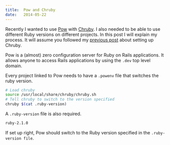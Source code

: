 ```yaml
---
title:  Pow and Chruby
date:   2014-05-22
---
```


Recently I wanted to use [Pow](http://pow.cx) with [Chruby](https://github.com/postmodern/chruby). I also needed to be able to use different Ruby versions on different projects. In this post I will explain my process. It will assume you followed my [previous post](/blog/2014-02-03-chruby.html) about setting up Chruby.

Pow is a (almost) zero configuration server for Ruby on Rails applications. It allows anyone to access Rails applications by using the `.dev` top level domain.

Every project linked to Pow needs to have a `.powenv` file that switches the ruby version.

```bash
# Load chruby
source /usr/local/share/chruby/chruby.sh
# Tell chruby to switch to the version specified
chruby $(cat .ruby-version)
```

A `.ruby-version` file is also required.

```bash
ruby-2.1.0
```

If set up right, Pow should switch to the Ruby version specified in the `.ruby-version file`.
